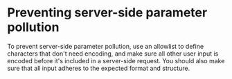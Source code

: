 # Preventing server-side parameter pollution

To prevent server-side parameter pollution, use an allowlist to define characters that don't need encoding, and make sure all other user input is encoded before it's included in a server-side request. You should also make sure that all input adheres to the expected format and structure.
